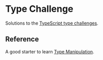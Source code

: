# Type Challenge

Solutions to the [TypeScript type challenges](https://github.com/type-challenges/type-challenges).

## Reference

A good starter to learn [Type Manipulation](https://www.typescriptlang.org/docs/handbook/2/types-from-types.html).

